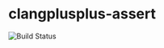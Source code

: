 # clangplusplus-assert

![Build Status](https://travis-ci.org/cyber-dojo-languages/clangplusplus-assert.svg?branch=master)